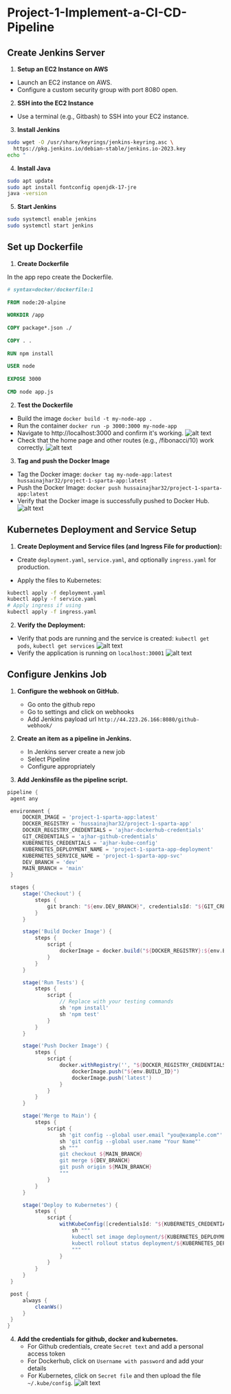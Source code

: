 # Project-1-Implement-a-CI-CD-Pipeline

## Create Jenkins Server

1. **Setup an EC2 Instance on AWS**

- Launch an EC2 instance on AWS.
- Configure a custom security group with port 8080 open.

2. **SSH into the EC2 Instance**

- Use a terminal (e.g., Gitbash) to SSH into your EC2 instance.

3. **Install Jenkins**

```bash
sudo wget -O /usr/share/keyrings/jenkins-keyring.asc \
  https://pkg.jenkins.io/debian-stable/jenkins.io-2023.key
echo "
```

4. **Install Java**

```bash
sudo apt update
sudo apt install fontconfig openjdk-17-jre
java -version
```

5. **Start Jenkins**

```bash
sudo systemctl enable jenkins
sudo systemctl start jenkins
```

## Set up Dockerfile

1. **Create Dockerfile**

In the app repo create the Dockerfile.

```dockerfile
# syntax=docker/dockerfile:1
 
FROM node:20-alpine
 
WORKDIR /app
 
COPY package*.json ./
 
COPY . .
 
RUN npm install
 
USER node
 
EXPOSE 3000
 
CMD node app.js

```

2. **Test the Dockerfile**

- Build the image `docker build -t my-node-app .`
- Run the container `docker run -p 3000:3000 my-node-app`
- Navigate to http://localhost:3000 and confirm it's working.
  ![alt text](img/image.png)
- Check that the home page and other routes (e.g., /fibonacci/10) work correctly.
  ![alt text](img/image-1.png)

3. **Tag and push the Docker Image**
- Tag the Docker image: `docker tag my-node-app:latest hussainajhar32/project-1-sparta-app:latest`
- Push the Docker Image: `docker push hussainajhar32/project-1-sparta-app:latest`
- Verify that the Docker image is successfully pushed to Docker Hub. 
  ![alt text](img/image-2.png)

## Kubernetes Deployment and Service Setup

1. **Create Deployment and Service files (and Ingress File for production):**

- Create `deployment.yaml`, `service.yaml`, and optionally `ingress.yaml` for production.

- Apply the files to Kubernetes:

```bash
kubectl apply -f deployment.yaml
kubectl apply -f service.yaml
# Apply ingress if using
kubectl apply -f ingress.yaml
```

2. **Verify the Deployment:**
- Verify that pods are running and the service is created: `kubectl get pods`, `kubectl get services`
  ![alt text](img/image-3.png)
- Verify the application is running on `localhost:30001`
  ![alt text](img/image-4.png)

## Configure Jenkins Job

1. **Configure the webhook on GitHub.**
   - Go onto the github repo
   - Go to settings and click on webhooks
   - Add Jenkins payload url `http://44.223.26.166:8080/github-webhook/`

2. **Create an item as a pipeline in Jenkins.**
   - In Jenkins server create a new job
   - Select Pipeline
   - Configure appropriately

3. **Add Jenkinsfile as the pipeline script.**
```groovy
pipeline {
 agent any

 environment {
     DOCKER_IMAGE = 'project-1-sparta-app:latest'
     DOCKER_REGISTRY = 'hussainajhar32/project-1-sparta-app'
     DOCKER_REGISTRY_CREDENTIALS = 'ajhar-dockerhub-credentials'
     GIT_CREDENTIALS = 'ajhar-github-credentials'
     KUBERNETES_CREDENTIALS = 'ajhar-kube-config'
     KUBERNETES_DEPLOYMENT_NAME = 'project-1-sparta-app-deployment'
     KUBERNETES_SERVICE_NAME = 'project-1-sparta-app-svc'
     DEV_BRANCH = 'dev'
     MAIN_BRANCH = 'main'
 }

 stages {
     stage('Checkout') {
         steps {
             git branch: "${env.DEV_BRANCH}", credentialsId: "${GIT_CREDENTIALS}", url: 'https://github.com/your-github-repo.git'
         }
     }

     stage('Build Docker Image') {
         steps {
             script {
                 dockerImage = docker.build("${DOCKER_REGISTRY}:${env.BUILD_ID}")
             }
         }
     }

     stage('Run Tests') {
         steps {
             script {
                 // Replace with your testing commands
                 sh 'npm install'
                 sh 'npm test'
             }
         }
     }

     stage('Push Docker Image') {
         steps {
             script {
                 docker.withRegistry('', "${DOCKER_REGISTRY_CREDENTIALS}") {
                     dockerImage.push("${env.BUILD_ID}")
                     dockerImage.push('latest')
                 }
             }
         }
     }

     stage('Merge to Main') {
         steps {
             script {
                 sh 'git config --global user.email "you@example.com"'
                 sh 'git config --global user.name "Your Name"'
                 sh """
                 git checkout ${MAIN_BRANCH}
                 git merge ${DEV_BRANCH}
                 git push origin ${MAIN_BRANCH}
                 """
             }
         }
     }

     stage('Deploy to Kubernetes') {
         steps {
             script {
                 withKubeConfig([credentialsId: "${KUBERNETES_CREDENTIALS}"]) {
                     sh """
                     kubectl set image deployment/${KUBERNETES_DEPLOYMENT_NAME} ${DOCKER_IMAGE}=${DOCKER_REGISTRY}:latest
                     kubectl rollout status deployment/${KUBERNETES_DEPLOYMENT_NAME}
                     """
                 }
             }
         }
     }
 }

 post {
     always {
         cleanWs()
     }
 }
}
   ```

4. **Add the credentials for github, docker and kubernetes.**
   - For Github credentials, create `Secret text` and add a personal access token
   - For Dockerhub, click on `Username with password` and add your details
   - For Kubernetes, click on `Secret file` and then upload the file `~/.kube/config`.
![alt text](img/image-5.png)